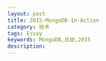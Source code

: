 ```yaml
---
layout: post
title: 2015-MongoDB-In-Action
category: 技术 
tags: Essay
keywords: MongoDB,总结,2015
description: 
---
```







